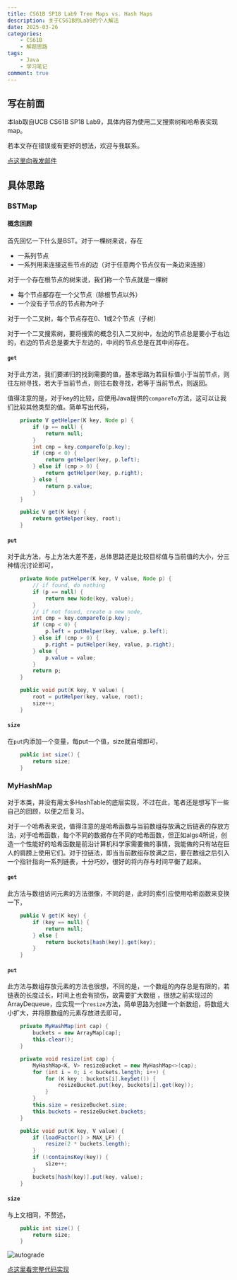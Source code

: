 ```yaml
---
title: CS61B SP18 Lab9 Tree Maps vs. Hash Maps
description: 关于CS61B的Lab9的个人解法
date: 2025-03-26
categories:
    - CS61B
    - 解题思路
tags:
    - Java
    - 学习笔记
comment: true
---
```


## 写在前面

本lab取自UCB CS61B SP18 Lab9，具体内容为使用二叉搜索树和哈希表实现map。

若本文存在错误或有更好的想法，欢迎与我联系。

[点这里向我发邮件](mailto:yutaki23@163.com)

## 具体思路

### BSTMap

#### 概念回顾

首先回忆一下什么是BST。对于一棵树来说，存在

- 一系列节点
- 一系列用来连接这些节点的边（对于任意两个节点仅有一条边来连接）

对于一个存在根节点的树来说，我们称一个节点就是一棵树

- 每个节点都存在一个父节点（除根节点以外）
- 一个没有子节点的节点称为叶子

对于一个二叉树，每个节点存在0、1或2个节点（子树）

对于一个二叉搜索树，要将搜索的概念引入二叉树中，左边的节点总是要小于右边的，右边的节点总是要大于左边的，中间的节点总是在其中间存在。

#### `get`

对于此方法，我们要递归的找到需要的值，基本思路为若目标值小于当前节点，则往左树寻找，若大于当前节点，则往右数寻找，若等于当前节点，则返回。

值得注意的是，对于key的比较，应使用Java提供的`compareTo`方法，这可以让我们比较其他类型的值。简单写出代码，

```java
    private V getHelper(K key, Node p) {
        if (p == null) {
            return null;
        }
        int cmp = key.compareTo(p.key);
        if (cmp < 0) {
            return getHelper(key, p.left);
        } else if (cmp > 0) {
            return getHelper(key, p.right);
        } else {
            return p.value;
        }
    }

    public V get(K key) {
        return getHelper(key, root);
    }
```

#### `put`

对于此方法，与上方法大差不差，总体思路还是比较目标值与当前值的大小，分三种情况讨论即可，

```java
    private Node putHelper(K key, V value, Node p) {
        // if found, do nothing
        if (p == null) {
            return new Node(key, value);
        }
        // if not found, create a new node,
        int cmp = key.compareTo(p.key);
        if (cmp < 0) {
            p.left = putHelper(key, value, p.left);
        } else if (cmp > 0) {
            p.right = putHelper(key, value, p.right);
        } else {
            p.value = value;
        }
        return p;
    }

    public void put(K key, V value) {
        root = putHelper(key, value, root);
        size++;
    }
```

#### `size`

在`put`内添加一个变量，每put一个值，size就自增即可，

```java
    public int size() {
        return size;
    }
```

### MyHashMap

对于本类，并没有用太多HashTable的底层实现，不过在此，笔者还是想写下一些自己的回顾，以便之后复习。

对于一个哈希表来说，值得注意的是哈希函数与当前数组存放满之后链表的存放方法，对于哈希函数，每个不同的数据存在不同的哈希函数，但正如algs4所说，创造一个性能好的哈希函数是前沿计算机科学家需要做的事情，我能做的只有站在巨人的肩膀上使用它们。对于拉链法，即当当前数组存放满之后，要在数组之后引入一个指针指向一系列链表，十分巧妙，很好的将内存与时间平衡了起来。

#### `get`

此方法与数组访问元素的方法很像，不同的是，此时的索引应使用哈希函数来变换一下，

```java
    public V get(K key) {
        if (key == null) {
            return null;
        } else {
            return buckets[hash(key)].get(key);
        }
    }
```

#### `put`

此方法与数组存放元素的方法也很想，不同的是，一个数组的内存总是有限的，若链表的长度过长，时间上也会有损伤，故需要扩大数组 ，很想之前实现过的ArrayDequeue，应实现一个`resize`方法，简单思路为创建一个新数组，将数组大小扩大，并将原数组的元素存放进去即可，

```java
    private MyHashMap(int cap) {
        buckets = new ArrayMap[cap];
        this.clear();
    }

    private void resize(int cap) {
        MyHashMap<K, V> resizeBucket = new MyHashMap<>(cap);
        for (int i = 0; i < buckets.length; i++) {
            for (K key : buckets[i].keySet()) {
                resizeBucket.put(key, buckets[i].get(key));
            }
        }
        this.size = resizeBucket.size;
        this.buckets = resizeBucket.buckets;
    }

    public void put(K key, V value) {
        if (loadFactor() > MAX_LF) {
            resize(2 * buckets.length);
        }
        if (!containsKey(key)) {
            size++;
        }
        buckets[hash(key)].put(key, value);
    }
```

#### `size`

与上文相同，不赘述，

```java
    public int size() {
        return size;
    }
```

![autograde](image.png)

[点这里看完整代码实现](https://github.com/YuTaki23/CS61B-SP18/tree/main/lab9)